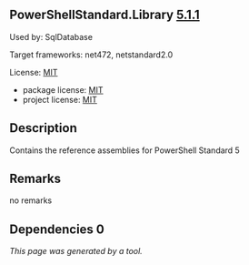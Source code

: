PowerShellStandard.Library [5.1.1](https://www.nuget.org/packages/PowerShellStandard.Library/5.1.1)
--------------------

Used by: SqlDatabase

Target frameworks: net472, netstandard2.0

License: [MIT](../../../../licenses/mit) 

- package license: [MIT](https://github.com/PowerShell/PowerShell/blob/master/LICENSE.txt) 
- project license: [MIT](https://github.com/PowerShell/PowerShellStandard) 

Description
-----------
Contains the reference assemblies for PowerShell Standard 5

Remarks
-----------
no remarks


Dependencies 0
-----------


*This page was generated by a tool.*